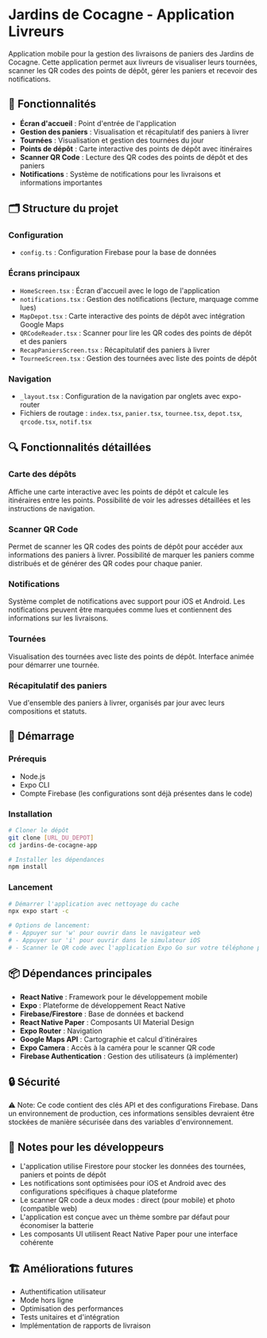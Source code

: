 # Jardins de Cocagne - Application Livreurs

Application mobile pour la gestion des livraisons de paniers des Jardins de Cocagne. Cette application permet aux livreurs de visualiser leurs tournées, scanner les QR codes des points de dépôt, gérer les paniers et recevoir des notifications.

## 📱 Fonctionnalités

- **Écran d'accueil** : Point d'entrée de l'application
- **Gestion des paniers** : Visualisation et récapitulatif des paniers à livrer
- **Tournées** : Visualisation et gestion des tournées du jour
- **Points de dépôt** : Carte interactive des points de dépôt avec itinéraires
- **Scanner QR Code** : Lecture des QR codes des points de dépôt et des paniers
- **Notifications** : Système de notifications pour les livraisons et informations importantes

## 🗂️ Structure du projet

### Configuration

- `config.ts` : Configuration Firebase pour la base de données

### Écrans principaux

- `HomeScreen.tsx` : Écran d'accueil avec le logo de l'application
- `notifications.tsx` : Gestion des notifications (lecture, marquage comme lues)
- `MapDepot.tsx` : Carte interactive des points de dépôt avec intégration Google Maps
- `QRCodeReader.tsx` : Scanner pour lire les QR codes des points de dépôt et des paniers
- `RecapPaniersScreen.tsx` : Récapitulatif des paniers à livrer
- `TourneeScreen.tsx` : Gestion des tournées avec liste des points de dépôt

### Navigation

- `_layout.tsx` : Configuration de la navigation par onglets avec expo-router
- Fichiers de routage : `index.tsx`, `panier.tsx`, `tournee.tsx`, `depot.tsx`, `qrcode.tsx`, `notif.tsx`

## 🔍 Fonctionnalités détaillées

### Carte des dépôts
Affiche une carte interactive avec les points de dépôt et calcule les itinéraires entre les points. Possibilité de voir les adresses détaillées et les instructions de navigation.

### Scanner QR Code
Permet de scanner les QR codes des points de dépôt pour accéder aux informations des paniers à livrer. Possibilité de marquer les paniers comme distribués et de générer des QR codes pour chaque panier.

### Notifications
Système complet de notifications avec support pour iOS et Android. Les notifications peuvent être marquées comme lues et contiennent des informations sur les livraisons.

### Tournées
Visualisation des tournées avec liste des points de dépôt. Interface animée pour démarrer une tournée.

### Récapitulatif des paniers
Vue d'ensemble des paniers à livrer, organisés par jour avec leurs compositions et statuts.

## 🚀 Démarrage

### Prérequis

- Node.js
- Expo CLI
- Compte Firebase (les configurations sont déjà présentes dans le code)

### Installation

```bash
# Cloner le dépôt
git clone [URL_DU_DEPOT]
cd jardins-de-cocagne-app

# Installer les dépendances
npm install
```

### Lancement

```bash
# Démarrer l'application avec nettoyage du cache
npx expo start -c

# Options de lancement:
# - Appuyer sur 'w' pour ouvrir dans le navigateur web
# - Appuyer sur 'i' pour ouvrir dans le simulateur iOS
# - Scanner le QR code avec l'application Expo Go sur votre téléphone personnel
```

## 📦 Dépendances principales

- **React Native** : Framework pour le développement mobile
- **Expo** : Plateforme de développement React Native
- **Firebase/Firestore** : Base de données et backend
- **React Native Paper** : Composants UI Material Design
- **Expo Router** : Navigation
- **Google Maps API** : Cartographie et calcul d'itinéraires
- **Expo Camera** : Accès à la caméra pour le scanner QR code
- **Firebase Authentication** : Gestion des utilisateurs (à implémenter)

## 🔒 Sécurité

⚠️ Note: Ce code contient des clés API et des configurations Firebase. Dans un environnement de production, ces informations sensibles devraient être stockées de manière sécurisée dans des variables d'environnement.

## 📝 Notes pour les développeurs

- L'application utilise Firestore pour stocker les données des tournées, paniers et points de dépôt
- Les notifications sont optimisées pour iOS et Android avec des configurations spécifiques à chaque plateforme
- Le scanner QR code a deux modes : direct (pour mobile) et photo (compatible web)
- L'application est conçue avec un thème sombre par défaut pour économiser la batterie
- Les composants UI utilisent React Native Paper pour une interface cohérente

## 🏗️ Améliorations futures

- Authentification utilisateur
- Mode hors ligne
- Optimisation des performances
- Tests unitaires et d'intégration
- Implémentation de rapports de livraison